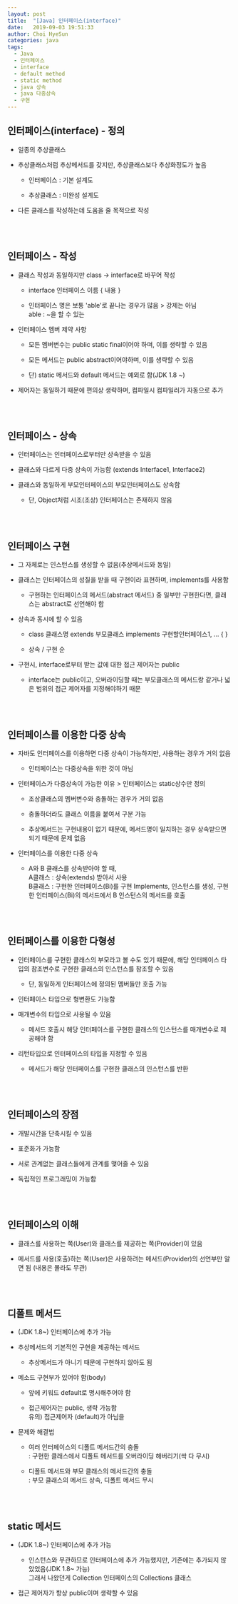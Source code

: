 ```yaml
---
layout: post
title:  "[Java] 인터페이스(interface)"
date:   2019-09-03 19:51:33
author: Choi HyeSun
categories: java
tags:
  - Java
  - 인터페이스
  - interface
  - default method
  - static method
  - java 상속
  - java 다중상속
  - 구현
---
```


## 인터페이스(interface) - 정의

- 일종의 추상클래스

- 추상클래스처럼 추상메서드를 갖지만, 추상클래스보다 추상화정도가 높음

  - 인터페이스 : 기본 설계도

  - 추상클래스 : 미완성 설계도

- 다른 클래스를 작성하는데 도움을 줄 목적으로 작성

<br>
<br>

## 인터페이스 - 작성

- 클래스 작성과 동일하지만 class → interface로 바꾸어 작성

  - interface 인터페이스 이름 { 내용 }

  - 인터페이스 명은 보통 'able'로 끝나는 경우가 많음 > 강제는 아님<br>able : ~을 할 수 있는

- 인터페이스 멤버 제약 사항

  - 모든 멤버변수는 public static final이어야 하며, 이를 생략할 수 있음

  - 모든 메서드는 public abstract이어야하며, 이를 생략할 수 있음
  
  - 단) static 메서드와 default 메서드는 예외로 함(JDK 1.8 ~)
  
- 제어자는 동일하기 때문에 편의상 생략하며, 컴파일시 컴파일러가 자동으로 추가

<br>
<br>

## 인터페이스 - 상속

- 인터페이스는 인터페이스로부터만 상속받을 수 있음

- 클래스와 다르게 다중 상속이 가능함 (extends Interface1, Interface2)

- 클래스와 동일하게 부모인터페이스의 부모인터페이스도 상속함

  - 단, Object처럼 시조(조상) 인터페이스는 존재하지 않음

<br>
<br>

## 인터페이스 구현

- 그 자체로는 인스턴스를 생성할 수 없음(추상메서드와 동일)

- 클래스는 인터페이스의 성질을 받을 때 구현이라 표현하며, implements를 사용함

  - 구현하는 인터페이스의 메서드(abstract 메서드) 중 일부만 구현한다면, 클래스는 abstract로 선언해야 함

- 상속과 동시에 할 수 있음

  - class 클래스명 extends 부모클래스 implements 구현할인터페이스1, ... { }

  - 상속 / 구현 순

- 구현시, interface로부터 받는 값에 대한 접근 제어자는 public

  - interface는 public이고, 오버라이딩할 때는 부모클래스의 메서드랑 같거나 넓은 범위의 접근 제어자를 지정해야하기 때문
  
<br>
<br>

## 인터페이스를 이용한 다중 상속

- 자바도 인터페이스를 이용하면 다중 상속이 가능하지만, 사용하는 경우가 거의 없음

  - 인터페이스는 다중상속을 위한 것이 아님
  
- 인터페이스가 다중상속이 가능한 이유 > 인터페이스는 static상수만 정의

  - 조상클래스의 멤버변수와 충돌하는 경우가 거의 없음

  - 충돌하더라도 클래스 이름을 붙여서 구분 가능

  - 추상메서드는 구현내용이 없기 때문에, 메서드명이 일치하는 경우 상속받으면 되기 때문에 문제 없음
  
- 인터페이스를 이용한 다중 상속

  - A와 B 클래스를 상속받아야 할 때,
  <br>A클래스 : 상속(extends) 받아서 사용
  <br>B클래스 : 구현한 인터페이스(Bi)를 구현 Implements, 인스턴스를 생성, 구현한 인터페이스(Bi)의 메서드에서 B 인스턴스의 메서드를 호출
  
<br>
<br>

## 인터페이스를 이용한 다형성

- 인터페이스를 구현한 클래스의 부모라고 볼 수도 있기 때문에, 해당 인터페이스 타입의 참조변수로 구현한 클래스의 인스턴스를 참조할 수 있음

  - 단, 동일하게 인터페이스에 정의된 멤버들만 호출 가능

- 인터페이스 타입으로 형변환도 가능함

- 매개변수의 타입으로 사용될 수 있음

  - 메서드 호출시 해당 인터페이스를 구현한 클래스의 인스턴스를 매개변수로 제공해야 함

- 리턴타입으로 인터페이스의 타입을 지정할 수 있음

  - 메서드가 해당 인터페이스를 구현한 클래스의 인스턴스를 반환

<br>
<br>

## 인터페이스의 장점

- 개발시간을 단축시킬 수 있음

- 표준화가 가능함

- 서로 관계없는 클래스들에게 관계를 맺어줄 수 있음

- 독립적인 프로그래밍이 가능함

<br>
<br>

## 인터페이스의 이해

- 클래스를 사용하는 쪽(User)와 클래스를 제공하는 쪽(Provider)이 있음

- 메서드를 사용(호출)하는 쪽(User)은 사용하려는 메서드(Provider)의 선언부만 알면 됨 (내용은 몰라도 무관)

<br>
<br>

## 디폴트 메서드

- (JDK 1.8~) 인터페이스에 추가 가능

- 추상메서드의 기본적인 구현을 제공하는 메서드

  - 추상메서드가 아니기 때문에 구현하지 않아도 됨

- 메소드 구현부가 있어야 함(body)

  - 앞에 키워드 default로 명시해주어야 함

  - 접근제어자는 public, 생략 가능함
  <br>유의) 접근제어자 (default)가 아님을

- 문제와 해결법

  - 여러 인터페이스의 디폴트 메서드간의 충돌
  <br>: 구현한 클래스에서 디폴트 메서드를 오버라이딩 해버리기(싹 다 무시)

  - 디폴트 메서드와 부모 클래스의 메서드간의 충돌
  <br>: 부모 클래스의 메서드 상속, 디폴트 메서드 무시

<br>
<br>

## static 메서드

- (JDK 1.8~) 인터페이스에 추가 가능

  - 인스턴스와 무관하므로 인터페이스에 추가 가능했지만, 기존에는 추가되지 않았었음(JDK 1.8~ 가능)
  <br>그래서 나왔던게 Collection 인터페이스의 Collections 클래스

- 접근 제어자가 항상 public이며 생략할 수 있음
